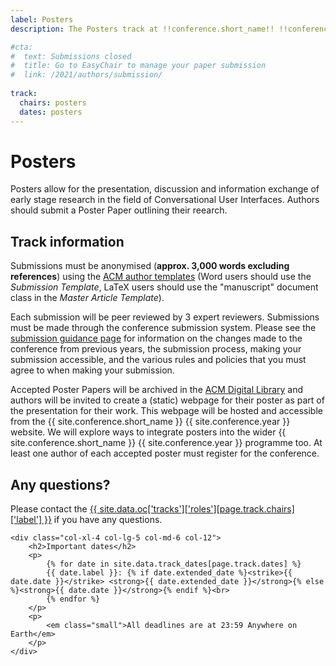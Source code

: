 ```yaml
---
label: Posters
description: The Posters track at !!conference.short_name!! !!conference.year!! allows for the presentation, discussion and information exchange of early stage research in the field of Conversational User Interfaces.

#cta:
#  text: Submissions closed
#  title: Go to EasyChair to manage your paper submission
#  link: /2021/authors/submission/
  
track:
  chairs: posters
  dates: posters
---
```


# Posters

Posters allow for the presentation, discussion and information exchange of early stage research in the field of Conversational User Interfaces. Authors should submit a Poster Paper outlining their reearch.

<div class="row">
	<div class="col-xl-8 col-lg-7 col-md-6 col-12">
		<h2>Track information</h2>
		<p>
			Submissions must be anonymised (<strong>approx. 3,000 words excluding references</strong>) using the <a href="https://www.acm.org/publications/taps/word-template-workflow#h-2.-the-workflow-and-templates" title="ACM template information">ACM author templates</a> (Word users should use the <em>Submission Template</em>, LaTeX users should use the "manuscript" document class in the <em>Master Article Template</em>).
		</p>
		<p>
			Each submission will be peer reviewed by 3 expert reviewers. Submissions must be made through the conference submission system. Please see the <a href="{{ "/authors/submission-guidance/" | relative_url }}" title="Additional submission guidance for {{ site.conference.short_name }} {{ site.conference.year }}">submission guidance page</a> for information on the changes made to the conference from previous years, the submission process, making your submission accessible, and the various rules and policies that you must agree to when making your submission.
		</p>
		<p>
			Accepted Poster Papers will be archived in the <a href="http://dl.acm.org/" title="The ACM Digital Library">ACM Digital Library</a> and authors will be invited to create a (static) webpage for their poster as part of the presentation for their work. This webpage will be hosted and accessible from the {{ site.conference.short_name }} {{ site.conference.year }} website. We will explore ways to integrate posters into the wider {{ site.conference.short_name }} {{ site.conference.year }} programme too. At least one author of each accepted poster must register for the conference.
		</p>
		<h2>Any questions?</h2>
		<p>
			Please contact the <a href="{{ site.data.oc['tracks']['roles'][page.track.chairs]['email'] }}" title="Contact the {{ site.conference.short_name }} {{ site.conference.year }} {{ site.data.oc['tracks']['roles'][page.track.chairs]['label'] }} if you have any questions">{{ site.data.oc['tracks']['roles'][page.track.chairs]['label'] }}</a> if you have any questions.
		</p>
	</div>

	<div class="col-xl-4 col-lg-5 col-md-6 col-12">
		<h2>Important dates</h2>
		<p>
			{% for date in site.data.track_dates[page.track.dates] %}
			{{ date.label }}: {% if date.extended_date %}<strike>{{ date.date }}</strike> <strong>{{ date.extended_date }}</strong>{% else %}<strong>{{ date.date }}</strong>{% endif %}<br>
			{% endfor %}
		</p>
		<p>
			<em class="small">All deadlines are at 23:59 Anywhere on Earth</em>
		</p>
	</div>
</div>
